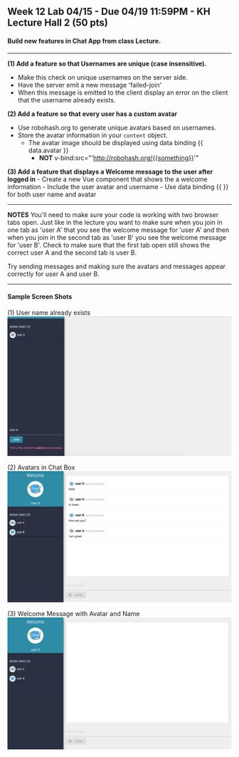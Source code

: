 
## Week 12 Lab 04/15 - Due 04/19 11:59PM - KH Lecture Hall 2 (50 pts)

#### Build new features in Chat App from class Lecture.

---

**(1) Add a feature so that Usernames are unique (case insensitive).**
  - Make this check on unique usernames on the server side.
  - Have the server emit a new message 'failed-join'
  - When this message is emitted to the client display an error on the client that the username already exists.

**(2) Add a feature so that every user has a custom avatar**
  - Use robohash.org to generate unique avatars based on usernames.
  - Store the avatar information in your `content` object.
    - The avatar image should be displayed using data binding {{ data.avatar }}
      - **NOT** v-bind:src="'http://robohash.org/{{something}}'"

**(3) Add a feature that displays a Welcome message to the user after logged in**
    - Create a new Vue component that shows the a welcome information
    - Include the user avatar and username
        - Use data binding {{ }} for both user name and avatar

--- 
**NOTES**
You'll need to make sure your code is working with two browser tabs open.  Just like in the lecture you want to make sure when you join in one tab as 'user A' that you see the welcome message for 'user A'  and then when you join in the second tab as 'user B' you see the welcome message for 'user B'.  Check to make sure that the first tab open still shows the correct user A and the second tab is user B.

Try sending messages and making sure the avatars and messages appear correctly for user A and user B.

---
#### Sample Screen Shots

(1) User name already exists
![Q1](/Week12/lab-images/user-name-exists.jpg)

(2) Avatars in Chat Box
![Q2](/Week12/lab-images/user-avatar-chat.jpg)

(3) Welcome Message with Avatar and Name
![Q3](/Week12/lab-images/user-welcome-message.jpg)


